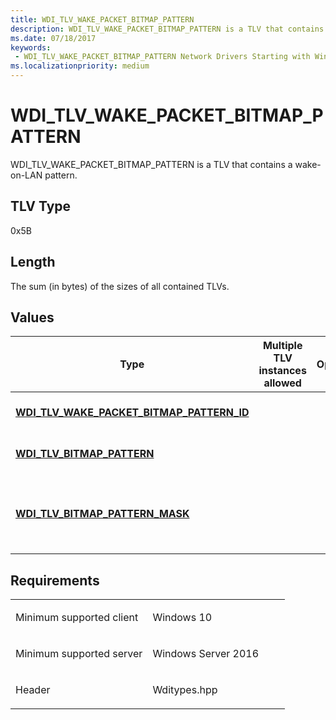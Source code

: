 ```yaml
---
title: WDI_TLV_WAKE_PACKET_BITMAP_PATTERN
description: WDI_TLV_WAKE_PACKET_BITMAP_PATTERN is a TLV that contains a wake-on-LAN pattern.
ms.date: 07/18/2017
keywords:
 - WDI_TLV_WAKE_PACKET_BITMAP_PATTERN Network Drivers Starting with Windows Vista
ms.localizationpriority: medium
---
```


# WDI\_TLV\_WAKE\_PACKET\_BITMAP\_PATTERN


WDI\_TLV\_WAKE\_PACKET\_BITMAP\_PATTERN is a TLV that contains a wake-on-LAN pattern.

## TLV Type


0x5B

## Length


The sum (in bytes) of the sizes of all contained TLVs.

## Values


| Type                                                                                         | Multiple TLV instances allowed | Optional | Description                                                                  |
|----------------------------------------------------------------------------------------------|--------------------------------|----------|------------------------------------------------------------------------------|
| [**WDI\_TLV\_WAKE\_PACKET\_BITMAP\_PATTERN\_ID**](wdi-tlv-wake-packet-bitmap-pattern-id.md) |                                |          | Specifies the wake-on-LAN pattern ID.                                        |
| [**WDI\_TLV\_BITMAP\_PATTERN**](wdi-tlv-bitmap-pattern.md)                                  |                                |          | Specifies the wake-on-LAN pattern.                                           |
| [**WDI\_TLV\_BITMAP\_PATTERN\_MASK**](wdi-tlv-bitmap-pattern-mask.md)                       |                                |          | Specifies the wake-on-LAN pattern mask. The length is (PatternLength + 7)/8. |

 

## Requirements

<table>
<colgroup>
<col width="50%" />
<col width="50%" />
</colgroup>
<tbody>
<tr class="odd">
<td><p>Minimum supported client</p></td>
<td><p>Windows 10</p></td>
</tr>
<tr class="even">
<td><p>Minimum supported server</p></td>
<td><p>Windows Server 2016</p></td>
</tr>
<tr class="odd">
<td><p>Header</p></td>
<td>Wditypes.hpp</td>
</tr>
</tbody>
</table>

 

 




